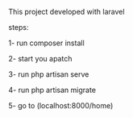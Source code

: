 This project developed with laravel

steps:

1- run  composer install

2- start you apatch

3- run  php artisan serve

4- run php artisan migrate

5- go to (localhost:8000/home)


